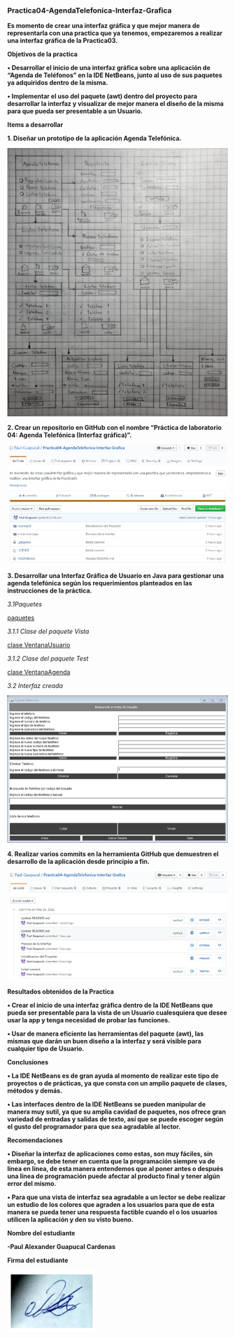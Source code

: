 ### Practica04-AgendaTelefonica-Interfaz-Grafica
**Es momento de crear una interfaz gráfica y que mejor manera de representarla con una practica que ya tenemos, empezaremos a realizar una interfaz gráfica de la Practica03.**

**Objetivos de la practica**

**•	Desarrollar el inicio de una interfaz gráfica sobre una aplicación de “Agenda de Teléfonos” en la IDE NetBeans, junto al uso de sus paquetes ya adquiridos dentro de la misma.**

**•	Implementar el uso del paquete (awt) dentro del proyecto para desarrollar la interfaz y visualizar de mejor manera el diseño de la misma para que pueda ser presentable a un Usuario.**

**Items a desarrollar**

**1.	Diseñar un prototipo de la aplicación Agenda Telefónica.**

![Screen Prototipo de Interfaz](https://github.com/Paul-Guapucal/Capturas-Practica04/blob/master/Captura-PrototipoDeInterfaz.jpg)

**2.	Crear un repositorio en GitHub con el nombre “Práctica de laboratorio 04: Agenda Telefónica (Interfaz gráfica)”.**

![Screen Repositorio Practica04](https://github.com/Paul-Guapucal/Capturas-Practica04/blob/master/Repositorio-Practica04.jpg)

**3.	Desarrollar una Interfaz Gráfica de Usuario en Java para gestionar una agenda telefónica según los requerimientos planteados en las instrucciones de la práctica.**

*3.1Paquetes*

[paquetes](https://github.com/Paul-Guapucal/Practica04-AgendaTelefonica-Interfaz-Grafica/tree/master/src/ec/edu/ups)

*3.1.1 Clase del paquete Vista*

[clase VentanaUsuario](https://github.com/Paul-Guapucal/Practica04-AgendaTelefonica-Interfaz-Grafica/blob/master/src/ec/edu/ups/vista/VentanaUsuario.java)

*3.1.2 Clase del paquete Test*

[clase VentanaAgenda](https://github.com/Paul-Guapucal/Practica04-AgendaTelefonica-Interfaz-Grafica/blob/master/src/ec/edu/ups/test/VentanaAgenda.java)

*3.2 Interfaz creada*

![Screen de la Interfaz](https://github.com/Paul-Guapucal/Capturas-Practica04/blob/master/InterfazGrafica.jpg)

**4.	Realizar varios commits en la herramienta GitHub que demuestren el desarrollo de la aplicación desde principio a fin.**

![Screen de los commits](https://github.com/Paul-Guapucal/Capturas-Practica04/blob/master/Commits.jpg)

**Resultados obtenidos de la Practica**

**•	Crear el inicio de una interfaz gráfica dentro de la IDE NetBeans que pueda ser presentable para la vista de un Usuario cualesquiera que desee usar la app y tenga necesidad de probar las funciones.**

**•	Usar de manera eficiente las herramientas del paquete (awt), las mismas que darán un buen diseño a la interfaz y será visible para cualquier tipo de Usuario.**

**Conclusiones**

**•	La IDE NetBeans es de gran ayuda al momento de realizar este tipo de proyectos o de prácticas, ya que consta con un amplio paquete de clases, métodos y demás.**

**•	Las interfaces dentro de la IDE NetBeans se pueden manipular de manera muy sutil, ya que su amplia cavidad de paquetes, nos ofrece gran variedad de entradas y salidas de texto, así que se puede escoger según el gusto del programador para que sea agradable al lector.**

**Recomendaciones**

**•	Diseñar la interfaz de aplicaciones como estas, son muy fáciles, sin embargo, se debe tener en cuenta que la programación siempre va de línea en línea, de esta manera entendemos que al poner antes o después una línea de programación puede afectar al producto final y tener algún error del mismo.**

**•	Para que una vista de interfaz sea agradable a un lector se debe realizar un estudio de los colores que agraden a los usuarios para que de esta manera se pueda tener una respuesta factible cuando el o los usuarios utilicen la aplicación y den su visto bueno.**

**Nombre del estudiante**

**-Paul Alexander Guapucal Cardenas**

**Firma del estudiante**

![firma del estudiante](https://github.com/Paul-Guapucal/Capturas-Practica04/blob/master/Screen%20firma.jpg)
